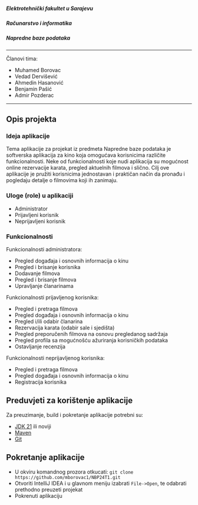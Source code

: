 ##### Elektrotehnički fakultet u Sarajevu
##### Računarstvo i informatika
##### Napredne baze podataka
---
Članovi tima:
 - Muhamed Borovac
 - Vedad Dervišević
 - Ahmedin Hasanović
 - Benjamin Pašić
 - Admir Pozderac
---
## Opis projekta

### Ideja aplikacije
Tema aplikacije za projekat iz predmeta Napredne baze podataka je softverska aplikacija za kino koja omogućava korisnicima različite funkcionalnosti. Neke od funkcionalnosti koje nudi aplikacija su mogućnost online rezervacije karata, pregled aktuelnih filmova i slično. Cilj ove aplikacije je pružiti korisnicima jednostavan i praktičan način da pronađu i pogledaju detalje o filmovima koji ih zanimaju.

### Uloge (role) u aplikaciji
 - Administrator
 - Prijavljeni korisnik
 - Neprijavljeni korisnik

### Funkcionalnosti
Funkcionalnosti administratora:
 - Pregled događaja i osnovnih informacija o kinu
 - Pregled i brisanje korisnika
 - Dodavanje filmova
 - Pregled i brisanje filmova
 - Upravljanje članarinama
   
Funkcionalnosti prijavljenog korisnika:
 - Pregled i pretraga filmova
 - Pregled događaja i osnovnih informacija o kinu
 - Pregled i/ili odabir članarina
 - Rezervacija karata (odabir sale i sjedišta)
 - Pregled preporučenih filmova na osnovu pregledanog sadržaja
 - Pregled profila sa mogućnošću ažuriranja korisničkih podataka
 - Ostavljanje recenzija
   
Funkcionalnosti neprijavljenog korisnika:
 - Pregled i pretraga filmova
 - Pregled događaja i osnovnih informacija o kinu
 - Registracija korisnika

## Preduvjeti za korištenje aplikacije
Za preuzimanje, build i pokretanje aplikacije potrebni su:
* [JDK 21](https://www.oracle.com/java/technologies/javase/jdk21-archive-downloads.html) ili noviji
* [Maven](https://maven.apache.org/)
* [Git](https://git-scm.com/downloads)

## Pokretanje aplikacije
 - U okviru komandnog prozora otkucati: ```git clone https://github.com/mborovac1/NBP24T1.git```
 - Otvoriti IntelliJ IDEA i u glavnom meniju izabrati ```File->Open```, te odabrati prethodno preuzeti projekat
 - Pokrenuti aplikaciju
